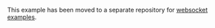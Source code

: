 This example has been moved to a separate repository for [websocket examples](https://github.com/tigoe/websocket-examples). 